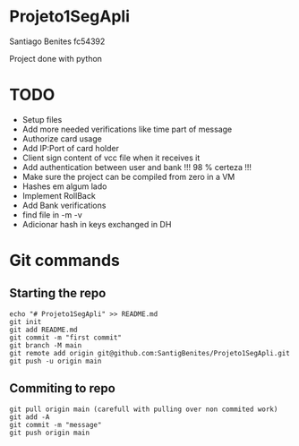 # Projeto1SegApli

Santiago Benites fc54392

Project done with python

# TODO

- Setup files
- Add more needed verifications like time part of message
- Authorize card usage
- Add IP:Port of card holder
- Client sign content of vcc file when it receives it
- Add authentication between user and bank !!! 98 % certeza !!!
- Make sure the project can be compiled from zero in a VM 
- Hashes em algum lado
- Implement RollBack
- Add Bank verifications
- find file in -m -v
- Adicionar hash in keys exchanged in DH

# Git commands

## Starting the repo
```
echo "# Projeto1SegApli" >> README.md
git init
git add README.md
git commit -m "first commit"
git branch -M main
git remote add origin git@github.com:SantigBenites/Projeto1SegApli.git
git push -u origin main
```

## Commiting to repo

```
git pull origin main (carefull with pulling over non commited work)
git add -A
git commit -m "message"
git push origin main
```
